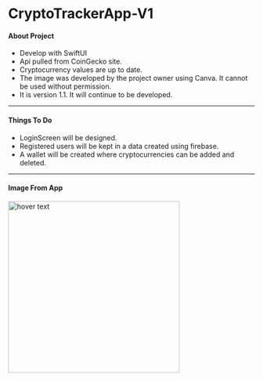 # CryptoTrackerApp-V1
 <h4> About Project</h4> 

- Develop with SwiftUI
- Api pulled from CoinGecko site.
- Cryptocurrency values are up to date.
- The image was developed by the project owner using Canva. It cannot be used without permission.
- It is version 1.1. It will continue to be developed.
<hr>
<h4> Things To Do</h4> 

- LoginScreen will be designed.
- Registered users will be kept in a data created using firebase.
- A wallet will be created where cryptocurrencies can be added and deleted.
<hr>
<h4> Image From App </h4>
 <p>
  <img src="https://github.com/denizcanbeytas/CryptoTrackerApp-V1/blob/main/ScreenShot.png" width="350" title="hover text">
</p>


